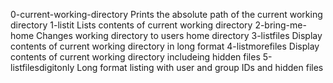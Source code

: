 0-current-working-directory Prints the absolute path of the current working directory
1-listit Lists contents of current working directory
2-bring-me-home Changes working directory to users home directory
3-listfiles Display contents of current working directory in long format
4-listmorefiles Display contents of current working directory includeing hidden files
5-listfilesdigitonly Long format listing with user and group IDs and hidden files

